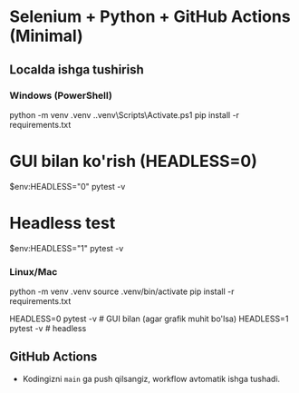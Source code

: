 # Selenium + Python + GitHub Actions (Minimal)

## Localda ishga tushirish

### Windows (PowerShell)
python -m venv .venv
.\.venv\Scripts\Activate.ps1
pip install -r requirements.txt

# GUI bilan ko'rish (HEADLESS=0)
$env:HEADLESS="0"
pytest -v

# Headless test
$env:HEADLESS="1"
pytest -v

### Linux/Mac
python -m venv .venv
source .venv/bin/activate
pip install -r requirements.txt

HEADLESS=0 pytest -v       # GUI bilan (agar grafik muhit bo'lsa)
HEADLESS=1 pytest -v       # headless

## GitHub Actions
- Kodingizni `main` ga push qilsangiz, workflow avtomatik ishga tushadi.
